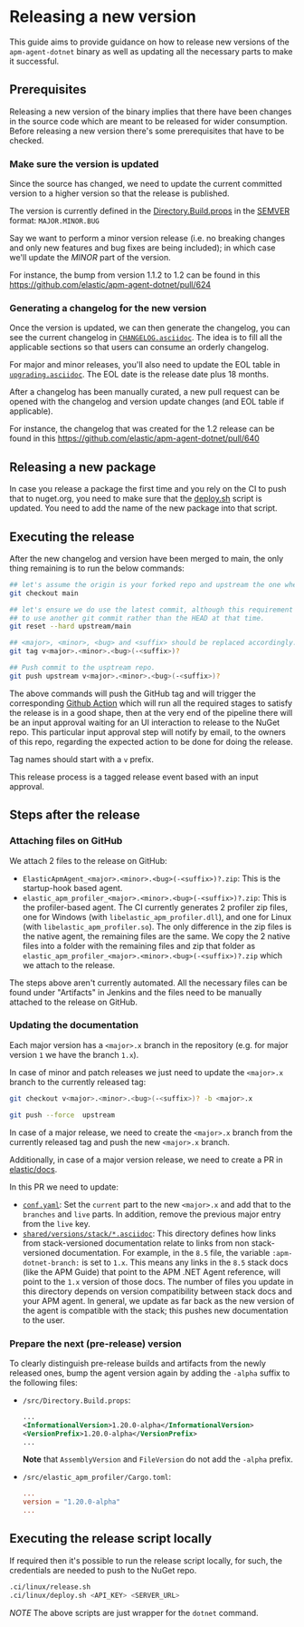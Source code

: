 # Releasing a new version

This guide aims to provide guidance on how to release new versions of the `apm-agent-dotnet` binary as well as updating all the necessary parts to make it successful.

## Prerequisites

Releasing a new version of the binary implies that there have been changes in the source code which are meant to be released for wider consumption. Before releasing a new version there's some prerequisites that have to be checked.

### Make sure the version is updated

Since the source has changed, we need to update the current committed version to a higher version so that the release is published.

The version is currently defined in the [Directory.Build.props](./src/Directory.Build.props) in the [SEMVER](https://semver.org) format: `MAJOR.MINOR.BUG`

Say we want to perform a minor version release (i.e. no breaking changes and only new features and bug fixes are being included); in which case we'll update the _MINOR_ part of the version.

For instance, the bump from version 1.1.2 to 1.2 can be found in this https://github.com/elastic/apm-agent-dotnet/pull/624

### Generating a changelog for the new version

Once the version is updated, we can then generate the changelog, you can see the current changelog in [`CHANGELOG.asciidoc`](CHANGELOG.asciidoc). The idea is to fill all the applicable sections so that users can consume an orderly changelog.

For major and minor releases, you'll also need to update the EOL table in [`upgrading.asciidoc`](docs/upgrading.asciidoc). The EOL date is the release date plus 18 months.

After a changelog has been manually curated, a new pull request can be opened with the changelog and version update changes (and EOL table if applicable).

For instance, the changelog that was created for the 1.2 release can be found in this https://github.com/elastic/apm-agent-dotnet/pull/640

## Releasing a new package

In case you release a package the first time and you rely on the CI to push that to nuget.org, you need to make sure that the [deploy.sh](https://github.com/elastic/apm-agent-dotnet/blob/main/.ci/linux/deploy.sh) script is updated. You need to add the name of the new package into that script.

## Executing the release

After the new changelog and version have been merged to main, the only thing remaining is to run the below commands:


 ```bash
 ## let's assume the origin is your forked repo and upstream the one where the releases are coming from.
 git checkout main

 ## let's ensure we do use the latest commit, although this requirement could be not necessary if it's required
 ## to use another git commit rather than the HEAD at that time.
 git reset --hard upstream/main

 ## <major>, <minor>, <bug> and <suffix> should be replaced accordingly. <suffix> is an optional one.
 git tag v<major>.<minor>.<bug>(-<suffix>)?

 ## Push commit to the usptream repo.
 git push upstream v<major>.<minor>.<bug>(-<suffix>)?
 ```

The above commands will push the GitHub tag and will trigger the corresponding [Github Action](.github/workflows/release-main.yml) which will run all the required stages to satisfy the release is in a good shape, then at the very end of the pipeline there will be an input approval waiting for an UI interaction to release to the NuGet repo. This particular input approval step will notify by email, to the owners of this repo, regarding the expected action to be done for doing the release.

Tag names should start with a `v` prefix.

This release process is a tagged release event based with an input approval.

## Steps after the release 

### Attaching files on GitHub

We attach 2 files to the release on GitHub:
- `ElasticApmAgent_<major>.<minor>.<bug>(-<suffix>)?.zip`: This is the startup-hook based agent.
- `elastic_apm_profiler_<major>.<minor>.<bug>(-<suffix>)?.zip`: This is the profiler-based agent. The CI currently generates 2 profiler zip files, one for Windows (with `libelastic_apm_profiler.dll`), and one for Linux (with `libelastic_apm_profiler.so`). The only difference in the zip files is the native agent, the remaining files are the same. We copy the 2 native files into a folder with the remaining files and zip that folder as `elastic_apm_profiler_<major>.<minor>.<bug>(-<suffix>)?.zip` which we attach to the release.

The steps above aren't currently automated. All the necessary files can be found under "Artifacts" in Jenkins and the files need to be manually attached to the release on GitHub.

### Updating the documentation

Each major version has a `<major>.x` branch in the repository (e.g. for major version `1` we have the branch `1.x`).

In case of minor and patch releases we just need to update the `<major>.x` branch to the currently released tag:

 ```bash
git checkout v<major>.<minor>.<bug>(-<suffix>)? -b <major>.x

git push --force  upstream
 ```

In case of a major release, we need to create the `<major>.x` branch from the currently released tag and push the new `<major>.x` branch.

Additionally, in case of a major version release, we need to create a PR in [elastic/docs](https://github.com/elastic/docs).

In this PR we need to update:
- [`conf.yaml`](https://github.com/elastic/docs/blob/master/conf.yaml): Set the `current` part to the new `<major>.x` and add that to the `branches` and `live` parts. In addition, remove the previous major entry from the `live` key.
- [`shared/versions/stack/*.asciidoc`](https://github.com/elastic/docs/tree/master/shared/versions/stack): This directory defines how links from stack-versioned documentation relate to links from non stack-versioned documentation. For example, in the `8.5` file, the variable `:apm-dotnet-branch:` is set to `1.x`. This means any links in the `8.5` stack docs (like the APM Guide) that point to the APM .NET Agent reference, will point to the `1.x` version of those docs. The number of files you update in this directory depends on version compatibility between stack docs and your APM agent. In general, we update as far back as the new version of the agent is compatible with the stack; this pushes new documentation to the user.

### Prepare the next (pre-release) version

To clearly distinguish pre-release builds and artifacts from the newly released ones,
bump the agent version again by adding the `-alpha` suffix to the following files:

- `/src/Directory.Build.props`:

  ```xml
  ...
  <InformationalVersion>1.20.0-alpha</InformationalVersion>
  <VersionPrefix>1.20.0-alpha</VersionPrefix>
  ...
  ```

  **Note** that `AssemblyVersion` and `FileVersion` do not add the `-alpha` prefix.

- `/src/elastic_apm_profiler/Cargo.toml`:

  ```toml
  ...
  version = "1.20.0-alpha"
  ...
  ```

## Executing the release script locally

If required then it's possible to run the release script locally, for such, the credentials are needed to push to the NuGet repo.

```bash
.ci/linux/release.sh
.ci/linux/deploy.sh <API_KEY> <SERVER_URL>
```

_NOTE_ The above scripts are just wrapper for the `dotnet` command.
